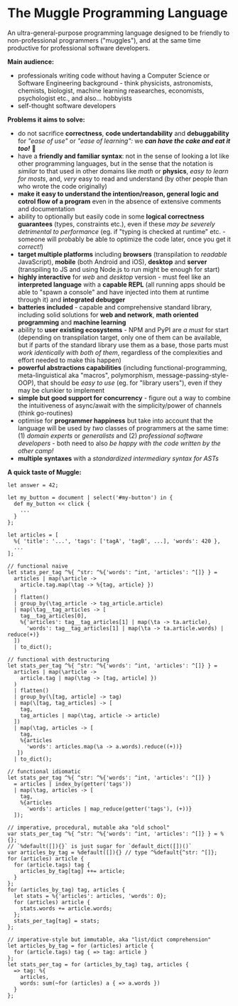 # The Muggle Programming Language

An ultra-general-purpose programming language designed to be friendly to non-professional programmers ("muggles"), and at the same time productive for professional software developers.

**Main audience:**
- professionals writing code without having a Computer Science or Software Engineering background - think physicists, astronomists, chemists, biologist, machine learning reasearches, economists, psychologist etc., and also... hobbyists
- self-thought software developers

**Problems it aims to solve:**
- do not sacrifice **correctness**, **code undertandability** and **debuggability** for *"ease of use"* or *"ease of learning":* we ***can have the cake and eat it too!*** :cake:
- have a **friendly and familiar syntax**: not in the sense of looking a lot like other programming languages, but in the sense that the notation is *similar* to that used in other domains like *math* or **physics**, *easy to learn for mosts*, and, *very* easy to read and understand (by other people than who wrote the code originally)
- **make it easy to understand the intention/reason, general logic and cotrol flow of a program** even in the absence of extensive comments and documentation
- ability to optionally but easily code in some **logical correctness guarantees** (types, constraints etc.), even if these *may be severely detrimental to performance* (eg. if "typing is checked at runtime" etc. - someone will probably be able to optimize the code later, once you get it *correct!*)
- **target multiple platforms** including **browsers** (transpilation to *readable* JavaScript), **mobile** (both Android and iOS), **desktop** and **server** (transpiling to JS and using Node.js to run might be enough for start)
- **highly interactive** for *web* and *desktop* version - must feel like an **interpreted language** with a **capable REPL** (all running apps should be able to "spawn a console" and have injected into them at runtime through it) and **integrated debugger**
- **batteries included** - capable and comprehensive standard library, including solid solutions for **web and network**, **math oriented programming** and **machine learning**
- ability to **user existing ecosystems** - NPM and PyPI are *a must* for start (depending on transpilation target, only one of them can be available, but if parts of the standard library use them as a base, those parts must *work identically with both of them*, regardless of the complexities and effort needed to make this happen)
- **powerful abstractions capabilities** (including functional-programming, meta-linguistical aka "macros", polymorphism, message-passing-style-OOP), that should be *easy to use* (eg. for "library users"), even if they may be clunkier to implement
- **simple but good support for concurrency** - figure out a way to combine the intuitiveness of async/await with the simplicity/power of channels (think go-routines)
- optimise for **programmer happiness** but take into account that the language will be used by *two* classes of programmers at the same time: (1) *domain experts* or *generalists* and (2) *professional software developers* - both need to also *be happy with the code written by the other camp!*
- **multiple syntaxes** with a *standardized intermediary syntax for ASTs*

**A quick taste of Muggle:**

```
let answer = 42;

let my_button = document | select('#my-button') in {
  def my_button << click {
    ...
  }
};
 
let articles = [
  %{ 'title': '...', 'tags': ['tagA', 'tagB', ...], 'words': 420 },
  ...
];

// functional naive
let stats_per_tag ^%{ ^str: ^%{'words': ^int, 'articles': ^[]} } =
  articles | map(\article ->
    article.tag.map(\tag -> %{tag, article} })
  )
  | flatten()
  | group_by(\tag_article -> tag_article.article)
  | map(\tag__tag_articles -> [
    tag__tag_articles[0],
    %{'articles': tag__tag_articles[1] | map(\ta -> ta.article),
      'words': tag__tag_articles[1] | map(\ta -> ta.article.words) | reduce(+)}
  ])
  | to_dict();

// functional with destructuring
let stats_per_tag ^%{ ^str: ^%{'words': ^int, 'articles': ^[]} } =
  articles | map(\article ->
    article.tag | map(\tag -> [tag, article] })
  )
  | flatten()
  | group_by(\[tag, article] -> tag)
  | map(\[tag, tag_articles] -> [
    tag,
    tag_articles | map(\tag, article -> article)
  ])
  | map(\tag, articles -> [
    tag,
    %{articles
      'words': articles.map(\a -> a.words).reduce((+))}
   ])
  | to_dict();

// functional idiomatic
let stats_per_tag ^%{ ^str: ^%{'words': ^int, 'articles': ^[]} }
  = articles | index_by(getter('tags'))
  | map(\tag, articles -> [
    tag,
    %{articles
      'words': articles | map_reduce(getter('tags'), (+))}
  ]);

// imperative, procedural, mutable aka "old school"
var stats_per_tag ^%{ ^str: ^%{'words': ^int, 'articles': ^[]} } = %{};
// `%default([]){}` is just sugar for `default_dict([])()`
var articles_by_tag = %default([]){} // type ^%default{^str: ^[]};
for (articles) article {
  for (article.tags) tag {
    articles_by_tag[tag] ++= article;
  }
};
for (articles_by_tag) tag, articles {
  let stats = %{'articles': articles, 'words': 0};
  for (articles) article {
    stats.words += article.words;
  };
  stats_per_tag[tag] = stats;
};

// imperative-style but immutable, aka "list/dict comprehension"
let articles_by_tag = for (articles) article {
  for (article.tags) tag { => tag: article }
};
let stats_per_tag = for (articles_by_tag) tag, articles {
  => tag: %{
    articles,
    words: sum(~for (articles) a { => a.words })
  }
};
```
